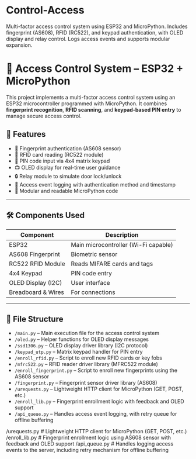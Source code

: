 # Control-Access
Multi-factor access control system using ESP32 and MicroPython. Includes fingerprint (AS608), RFID (RC522), and keypad authentication, with OLED display and relay control. Logs access events and supports modular expansion.

# 🔐 Access Control System – ESP32 + MicroPython

This project implements a multi-factor access control system using an ESP32 microcontroller programmed with MicroPython. It combines **fingerprint recognition**, **RFID scanning**, and **keypad-based PIN entry** to manage secure access control.

## 🚀 Features

- 🔎 Fingerprint authentication (AS608 sensor)
- 📶 RFID card reading (RC522 module)
- 🔢 PIN code input via 4x4 matrix keypad
- 📺 OLED display for real-time user guidance
- 🔒 Relay module to simulate door lock/unlock
- 📝 Access event logging with authentication method and timestamp
- 🧩 Modular and readable MicroPython code

---

## 🛠️ Components Used

| Component            | Description                         |
|----------------------|-------------------------------------|
| ESP32                | Main microcontroller (Wi-Fi capable)|
| AS608 Fingerprint    | Biometric sensor                    |
| RC522 RFID Module    | Reads MIFARE cards and tags         |
| 4x4 Keypad           | PIN code entry                      |
| OLED Display (I2C)   | User interface                      |
| Breadboard & Wires   | For connections                     |

---

## 📁 File Structure

- `/main.py`               – Main execution file for the access control system
- `/oled.py`               – Helper functions for OLED display messages
- `/ssd1306.py`            – OLED display driver library (I2C protocol)
- `/keypad_utp.py`         – Matrix keypad handler for PIN entry
- `/enroll_rfid.py`        – Script to enroll new RFID cards or key fobs
- `/mfrc522.py`            – RFID reader driver library (MFRC522 module)
- `/enroll_fingerprint.py` – Script to enroll new fingerprints using the AS608 sensor
- `/fingerprint.py`        – Fingerprint sensor driver library (AS608)
- `/urequests.py`          – Lightweight HTTP client for MicroPython (GET, POST, etc.)
- `/enroll_lib.py`         – Fingerprint enrollment logic with feedback and OLED support
- `/api_queue.py`          – Handles access event logging, with retry queue for offline buffering

/urequests.py         # Lightweight HTTP client for MicroPython (GET, POST, etc.)
/enroll_lib.py        # Fingerprint enrollment logic using AS608 sensor with feedback and OLED support
/api_queue.py         # Handles logging access events to the server, including retry mechanism for offline buffering



